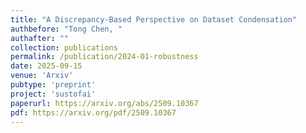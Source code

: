 ```yaml
---
title: "A Discrepancy-Based Perspective on Dataset Condensation"
authbefore: "Tong Chen, " 
authafter: ""
collection: publications
permalink: /publication/2024-01-robustness
date: 2025-09-15
venue: 'Arxiv'
pubtype: 'preprint'
project: 'sustofai'
paperurl: https://arxiv.org/abs/2509.10367
pdf: https://arxiv.org/pdf/2509.10367
---
```

